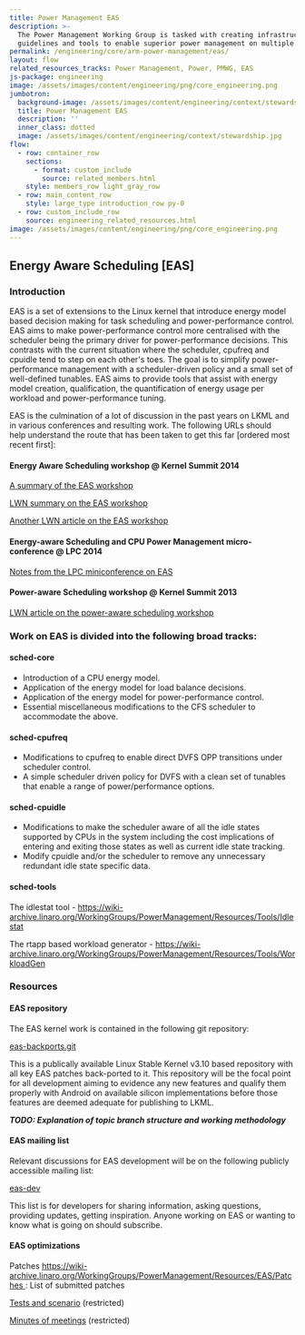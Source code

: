 ```yaml
---
title: Power Management EAS
description: >-
  The Power Management Working Group is tasked with creating infrastructure,
  guidelines and tools to enable superior power management on multiple Arm SoCs.
permalink: /engineering/core/arm-power-management/eas/
layout: flow
related_resources_tracks: Power Management, Power, PMWG, EAS
js-package: engineering
image: /assets/images/content/engineering/png/core_engineering.png
jumbotron:
  background-image: /assets/images/content/engineering/context/stewardship.jpg
  title: Power Management EAS
  description: ''
  inner_class: dotted
  image: /assets/images/content/engineering/context/stewardship.jpg
flow:
  - row: container_row
    sections:
      - format: custom_include
        source: related_members.html
    style: members_row light_gray_row
  - row: main_content_row
    style: large_type introduction_row py-0
  - row: custom_include_row
    source: engineering_related_resources.html
image: /assets/images/content/engineering/png/core_engineering.png
---
```

## Energy Aware Scheduling \[EAS]

### Introduction

EAS is a set of extensions to the Linux kernel that introduce energy model based decision making for task scheduling and power-performance control. EAS aims to make power-performance control more centralised with the scheduler being the primary driver for power-performance decisions. This contrasts with the current situation where the scheduler, cpufreq and cpuidle tend to step on each other's toes. The goal is to simplify power-performance management with a scheduler-driven policy and a small set of well-defined tunables. EAS aims to provide tools that assist with energy model creation, qualification, the quantification of energy usage per workload and power-performance tuning.

EAS is the culmination of a lot of discussion in the past years on LKML and in various conferences and resulting work. The following URLs should help understand the route that has been taken to get this far \[ordered most recent first]:

#### Energy Aware Scheduling workshop @ Kernel Summit 2014

[A summary of the EAS workshop](https://www.linaro.org/blog/summary-energy-aware-scheduling-workshop-linux-kernel-summit-2014/)

[LWN summary on the EAS workshop](http://lwn.net/Articles/609969/)

[Another LWN article on the EAS workshop](http://lwn.net/Articles/609561/)

#### Energy-aware Scheduling and CPU Power Management micro-conference @ LPC 2014

[Notes from the LPC miniconference on EAS](http://www.linuxplumbersconf.org/2014/wp-content/uploads/2014/10/LPC2014_EnergyAwareSched.txt)

#### Power-aware Scheduling workshop @ Kernel Summit 2013

[LWN article on the power-aware scheduling workshop](http://lwn.net/Articles/571414/)

### Work on EAS is divided into the following broad tracks:

#### sched-core

* Introduction of a CPU energy model.
* Application of the energy model for load balance decisions.
* Application of the energy model for power-performance control.
* Essential miscellaneous modifications to the CFS scheduler to accommodate the above.

#### sched-cpufreq

* Modifications to cpufreq to enable direct DVFS OPP transitions under scheduler control.
* A simple scheduler driven policy for DVFS with a clean set of tunables that enable a range of power/performance options.

#### sched-cpuidle

* Modifications to make the scheduler aware of all the idle states supported by CPUs in the system including the cost implications of entering and exiting those states as well as current idle state tracking.
* Modify cpuidle and/or the scheduler to remove any unnecessary redundant idle state specific data.

#### sched-tools

The idlestat tool - https://wiki-archive.linaro.org/WorkingGroups/PowerManagement/Resources/Tools/Idlestat

The rtapp based workload generator - https://wiki-archive.linaro.org/WorkingGroups/PowerManagement/Resources/Tools/WorkloadGen

### Resources

#### EAS repository

The EAS kernel work is contained in the following git repository:

[eas-backports.git](https://git.linaro.org/kernel/eas-backports.git)

This is a publically available Linux Stable Kernel v3.10 based repository with all key EAS patches back-ported to it. This repository will be the focal point for all development aiming to evidence any new features and qualify them properly with Android on available silicon implementations before those features are deemed adequate for publishing to LKML.

***TODO: Explanation of topic branch structure and working methodology***

#### EAS mailing list

Relevant discussions for EAS development will be on the following publicly accessible mailing list:

[eas-dev](http://lists.linaro.org/mailman/listinfo/eas-dev)

This list is for developers for sharing information, asking questions, providing updates, getting inspiration. Anyone working on EAS or wanting to know what is going on should subscribe.

#### EAS optimizations

Patches https://wiki-archive.linaro.org/WorkingGroups/PowerManagement/Resources/EAS/Patches : List of submitted patches

[Tests and scenario](https://docs.google.com/spreadsheets/d/1WPQQff-3uGsZ2Q4JtJVuzExfNGbm_ziWTFwBqW1M8No) (restricted)

[Minutes of meetings](https://drive.google.com/open?id=0B8Ctg1Ef1e6PclhtdDJCMFRiN0k) (restricted)

